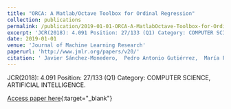 ```yaml
---
title: "ORCA: A Matlab/Octave Toolbox for Ordinal Regression"
collection: publications
permalink: /publication/2019-01-01-ORCA-A-MatlabOctave-Toolbox-for-Ordinal-Regression
excerpt: 'JCR(2018): 4.091 Position: 27/133 (Q1) Category: COMPUTER SCIENCE, ARTIFICIAL INTELLIGENCE.'
date: 2019-01-01
venue: 'Journal of Machine Learning Research'
paperurl: 'http://www.jmlr.org/papers/v20/'
citation: ' Javier Sánchez-Monedero,  Pedro Antonio Gutiérrez,  María Pérez-Ortiz, &quot;ORCA: A Matlab/Octave Toolbox for Ordinal Regression.&quot; Journal of Machine Learning Research, Vol. 20(125), 2019, pp. 1–5.'
---
```

JCR(2018): 4.091 Position: 27/133 (Q1) Category: COMPUTER SCIENCE, ARTIFICIAL INTELLIGENCE.

[Access paper here](http://www.jmlr.org/papers/v20/){:target="_blank"}
